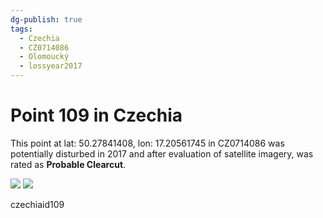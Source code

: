 ```yaml
---
dg-publish: true
tags:
  - Czechia
  - CZ0714086
  - Olomoucký
  - lossyear2017
---
```


# Point 109 in Czechia

This point at lat: 50.27841408, lon: 17.20561745 in CZ0714086 was potentially disturbed in 2017 and after evaluation of satellite imagery, was rated as **Probable Clearcut**.

<div class='juxtapose' data-showcredits='false'>
<img src='https://baserow-backend-production20240528124524339000000001.s3.amazonaws.com/user_files/p7cDfby7Rh18s3XN3XY617jNgWlX4mGj_c05c0e04bc157e95a44053d5f2774e8208e7b1f2d5c2d03d15ffed15ba498b1e.png' data-label='May 2017' />
<img src='https://baserow-backend-production20240528124524339000000001.s3.amazonaws.com/user_files/PHu5nZ4dMBqWLHdZsOoy53QuhMzWRjUp_bdd0e00cccbd46a463c6b0ec349a296b4175419b184bbf27edb53e0a83c645a0.png' data-label='August 2020' />
</div>

czechiaid109